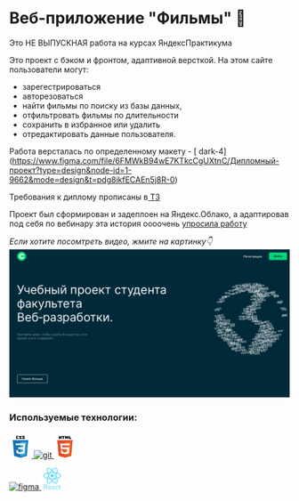 # Веб-приложение "Фильмы" 🎥

Это НЕ ВЫПУСКНАЯ работа на курсах ЯндексПрактикума

Это проект с бэком и фронтом, адаптивной версткой. 
На этом сайте пользователи могут:
- зарегестрироваться
- авторезоваться
- найти фильмы по поиску из базы данных, 
- отфильтровать фильмы по длительности 
- сохранить в избранное или удалить
- отредактировать данные пользователя.

Работа версталась по определенному макету - [ dark-4] (https://www.figma.com/file/6FMWkB94wE7KTkcCgUXtnC/Дипломный-проект?type=design&node-id=1-9662&mode=design&t=pdg8ikfECAEn5j8R-0)

Требования к диплому прописаны в[ ТЗ](https://code.s3.yandex.net/web-developer/static/new-program/web-diploma-criteria-2.0/index.html#js)

Проект был сформирован и задеплоен на Яндекс.Облако, а адаптировав под себя по вебинару эта история оооочень [упросила работу](https://www.notion.so/8e79d27ff30d4855add7ddbfccf7a968)


*Если хотите посомтреть видео, жмите на картинку👇*
<img src="./frontend/src/images/вводный.png" alt="пример оформления сайта" href="https://youtu.be/TGq3zbjRMGU"  target="_blank">


### Используемые технологии:<h3>
<p align="left"> <a href="https://www.w3schools.com/css/" target="_blank" rel="noreferrer"> <img src="https://raw.githubusercontent.com/devicons/devicon/master/icons/css3/css3-original-wordmark.svg" alt="css3" width="40" height="40"/> </a> <a href="https://git-scm.com/" target="_blank" rel="noreferrer"> <img src="https://www.vectorlogo.zone/logos/git-scm/git-scm-icon.svg" alt="git" width="40" height="40"/> </a> <a href="https://www.w3.org/html/" target="_blank" rel="noreferrer"> <img src="https://raw.githubusercontent.com/devicons/devicon/master/icons/html5/html5-original-wordmark.svg" alt="html5" width="40" height="40"/> </a> </p>
<p align="left"> <a href="https://www.figma.com/" target="_blank" rel="noreferrer"> <img src="https://www.vectorlogo.zone/logos/figma/figma-icon.svg" alt="figma" width="40" height="40"/> </a>
<a href="https://reactjs.org/"><img src="https://raw.githubusercontent.com/devicons/devicon/master/icons/react/react-original-wordmark.svg" height="40px" width="40px" /></a>
</p>
